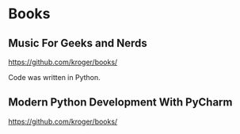 # Books

## Music For Geeks and Nerds

https://github.com/kroger/books/

Code was written in Python.

## Modern Python Development With PyCharm

https://github.com/kroger/books/
